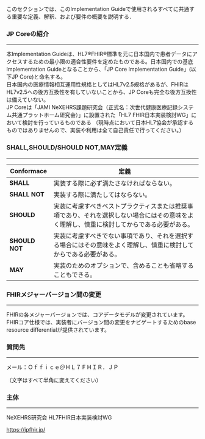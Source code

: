 このセクションでは、このImplementation Guideで使用されるすべてに共通する重要な定義、解釈、および要件の概要を説明する．

### JP Coreの紹介
---
本Implementation Guideは、HL7®FHIR®標準を元に日本国内で患者データにアクセスするための最小限の適合性要件を定めたものである。日本国内での基底Implementation Guideとなることから、「JP Core Implementation Guide」(以下JP Core)と命名する。  
日本国内の医療情報相互運用性規格としてはHL7v2.5規格があるが、FHIRはHL7v2.5への後方互換性を有していないことから、JP Coreも完全な後方互換性は備えていない。  
JP Coreは「JAMI NeXEHRS課題研究会（正式名：次世代健康医療記録システム共通プラットホーム研究会）」に設置された「HL7 FHIR日本実装検討WG」において検討を行っているものである
（現時点において日本HL7協会が承認するものではありませんので、実装や利用は全て自己責任で行ってください。）

### SHALL,SHOULD/SHOULD NOT,MAY定義
---

| Conformace | 定義 |
| ---- | ---- |
| **SHALL** | 実装する際に必ず満たさなければならない。 |
| **SHALL NOT** | 実装する際に満たしてはならない。 |
| **SHOULD** | 実装に考慮すべきベストプラクティスまたは推奨事項であり、それを選択しない場合にはその意味をよく理解し、慎重に検討してからである必要がある。
| **SHOULD NOT** | 実装に考慮すべきでない事項であり、それを選択する場合にはその意味をよく理解し、慎重に検討してからである必要がある。 |
| **MAY** | 実装のためのオプションで、含めることも省略することもできる。 |

### FHIRメジャーバージョン間の変更
---
FHIRの各メジャーバージョンでは、コアデータモデルが変更されています。 FHIRコア仕様では、実装者にバージョン間の変更をナビゲートするためのbase resource differentialが提供されています。

### 質問先
---
メール：Ｏｆｆｉｃｅ＠ＨＬ７ＦＨＩＲ．ＪＰ

（文字はすべて半角に変えてください）

### 主体
---
NeXEHRS研究会 HL7FHIR日本実装検討WG

https://jpfhir.jp/